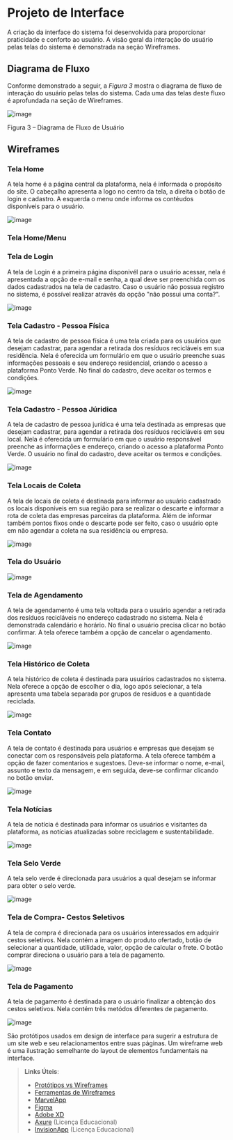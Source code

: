 
# Projeto de Interface

A criação da interface do sistema foi desenvolvida para proporcionar praticidade e conforto ao usuário. A visão geral da interação do usuário pelas telas do sistema é demonstrada na seção Wireframes.



## Diagrama de Fluxo


Conforme demonstrado a seguir, a *Figura 3* mostra o diagrama de fluxo de interação do usuário pelas telas do sistema. Cada uma das telas deste fluxo é aprofundada na seção de Wireframes.


![image](https://user-images.githubusercontent.com/100734910/164746356-603b5a4d-546c-471d-a576-0a14cb642246.png)



Figura 3 – Diagrama de Fluxo de Usuário




## Wireframes


### **Tela Home**


A tela home é a página central da plataforma, nela é informada o propósito do site. O cabeçalho apresenta a logo no centro da tela, a direita o botão de login e cadastro. A esquerda o menu onde informa os contéudos disponíveis para o usuário.



![image](https://user-images.githubusercontent.com/100734910/164817158-f407d477-fa34-4c5e-bf80-cae7a51410ad.png)



### **Tela Home/Menu**


### **Tela de Login**


A tela de Login é a primeira página disponivél para o usuário acessar, nela é apresentada a opção de e-mail e senha, a qual deve ser preenchida com os dados cadastrados na tela de cadastro. Caso o usuário não possua registro no sistema, é possível realizar através da opção "não possui uma conta?".

![image](https://user-images.githubusercontent.com/100734910/164753026-d82101d3-9a40-48f9-9dff-9ef34a23ff95.png)


### **Tela Cadastro - Pessoa Física**


A tela de cadastro de pessoa física é uma tela criada para os usuários que desejam cadastrar, para agendar a retirada dos resíduos recicláveis em sua residência. Nela é oferecida um formulário em que o usuário preenche suas informações pessoais e seu endereço residencial, criando o acesso a plataforma Ponto Verde. No final do cadastro, deve aceitar os termos e condições.


![image](https://user-images.githubusercontent.com/100734910/164870317-0e0ca114-f4cb-4455-9a3a-9874f0c0f090.png)



### **Tela Cadastro - Pessoa Júridica**


A tela de cadastro de pessoa jurídica é uma tela destinada as empresas que desejam cadastrar, para agendar a retirada dos resíduos recicláveis em seu local. Nela é oferecida um formulário em que o usuário responsável preenche as informações e endereço, criando o acesso a plataforma Ponto Verde. O usuário no final do cadastro, deve aceitar os termos e condições. 


![image](https://user-images.githubusercontent.com/100734910/164752409-01075432-7c05-44f5-95ba-12c6a5ed510c.png)


### **Tela Locais de Coleta**

A tela de locais de coleta é destinada para informar ao usuário cadastrado os locais disponíveis em sua região para se realizar o descarte e informar a rota de coleta das empresas parceiras da plataforma. Além de informar também pontos fixos onde o descarte pode ser feito, caso o usuário opte em não agendar a coleta na sua residência ou empresa.


![image](https://user-images.githubusercontent.com/100734910/164752648-b4fc2815-f05f-4814-aba3-68f751971adc.png)


### **Tela do Usuário**


![image](https://user-images.githubusercontent.com/100734910/164871713-7c8f773f-4696-4e08-bc1d-6064ab5d65ac.png)







### **Tela de Agendamento**

A tela de agendamento é uma tela voltada para o usuário agendar a retirada dos resíduos recicláveis no endereço cadastrado no sistema.  Nela é demonstrada calendário e horário. No final o usuário precisa clicar no botão confirmar. A tela oferece também a opção de cancelar o agendamento. 


 ![image](https://user-images.githubusercontent.com/100734910/164745233-4121e285-91ef-4cc7-bb35-94c4d52403c6.png)


### **Tela Histórico de Coleta**

A tela histórico de coleta é destinada para usuários cadastrados no sistema. Nela oferece a opção de escolher o dia, logo após selecionar, a tela apresenta uma tabela separada por grupos de resíduos e a quantidade reciclada.


![image](https://user-images.githubusercontent.com/100734910/164845074-9d673111-a3d4-4663-b826-8644e0c56e9e.png)




### **Tela Contato**

A tela de contato é destinada para usuários e empresas que desejam se conectar com os responsáveis pela plataforma. A tela oferece também a opção de fazer comentarios e sugestoes. Deve-se informar o nome, e-mail, assunto e texto da mensagem, e em seguida, deve-se confirmar clicando no botão enviar.


![image](https://user-images.githubusercontent.com/100734910/164752761-c239f5a7-14ea-4c73-afe8-d5021f6a1714.png)


### **Tela Notícias**

A tela de notícia é destinada para informar os usuários e visitantes da plataforma, as notícias atualizadas sobre reciclagem e sustentabilidade. 


![image](https://user-images.githubusercontent.com/100734910/164869451-f90aa7d2-518d-4eb4-92f7-336347ff3216.png)



### **Tela Selo Verde**

A tela selo verde é direcionada para usuários a qual desejam se informar para obter o selo verde.


![image](https://user-images.githubusercontent.com/100734910/164843847-00ceced8-ead1-4878-afab-305ce133c716.png)



### **Tela de Compra- Cestos Seletivos**

A tela de compra é direcionada para os usuários interessados em adquirir cestos seletivos. Nela contém a imagem do produto ofertado, botão de selecionar a quantidade, utilidade, valor, opção de calcular o frete. O botão comprar direciona o usuário para a tela de pagamento.


![image](https://user-images.githubusercontent.com/100734910/164753963-d97bcbe6-c80d-4134-a8bc-6a6f53826d5b.png)


### **Tela de Pagamento**

A tela de pagamento é destinada para o usuário finalizar a obtenção dos cestos seletivos. Nela contém três metódos diferentes de pagamento.


![image](https://user-images.githubusercontent.com/100734910/164481277-908a2fb8-e40c-41d6-822b-22093d26c8a0.png)

São protótipos usados em design de interface para sugerir a estrutura de um site web e seu relacionamentos entre suas páginas. Um wireframe web é uma ilustração semelhante do layout de elementos fundamentais na interface.
 
> **Links Úteis**:
> - [Protótipos vs Wireframes](https://www.nngroup.com/videos/prototypes-vs-wireframes-ux-projects/)
> - [Ferramentas de Wireframes](https://rockcontent.com/blog/wireframes/)
> - [MarvelApp](https://marvelapp.com/developers/documentation/tutorials/)
> - [Figma](https://www.figma.com/)
> - [Adobe XD](https://www.adobe.com/br/products/xd.html#scroll)
> - [Axure](https://www.axure.com/edu) (Licença Educacional)
> - [InvisionApp](https://www.invisionapp.com/) (Licença Educacional)
